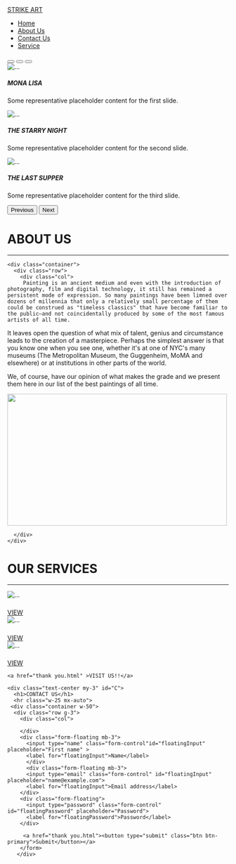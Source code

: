 <!doctype html>
<html lang="en">

<head>
  <!-- Required meta tags -->
  <meta charset="utf-8">
  <meta name="viewport" content="width=device-width, initial-scale=1">

  <!-- Bootstrap CSS -->
  <link href="https://cdn.jsdelivr.net/npm/bootstrap@5.0.2/dist/css/bootstrap.min.css" rel="stylesheet"
    integrity="sha384-EVSTQN3/azprG1Anm3QDgpJLIm9Nao0Yz1ztcQTwFspd3yD65VohhpuuCOmLASjC" crossorigin="anonymous">

  <title>STRIKE ART</title>
</head>

<body>
  <nav class="navbar navbar-expand-lg navbar-dark bg-dark fixed-top">
    <div class="container-fluid">
      <a class="navbar-brand" href="#">STRIKE ART</a>
      <div class="collapse navbar-collapse" id="navbarSupportedContent">
        <ul class="navbar-nav ms-auto mb-2 mb-lg-0">
          <li class="nav-item">
            <a class="nav-link active" aria-current="page" href="#">Home</a>
          </li>
          <li class="nav-item">
            <a class="nav-link" href="#A">About Us</a>
          </li>
          <li class="nav-item">
            <a class="nav-link" href="#C">Contact Us</a>
          </li>
          <li class="nav-item">
            <a class="nav-link" href="#B">Service</a>
          </li>
        </ul>
      </div>
    </div>
  </nav>
  <div id="carouselExampleCaptions" class="carousel slide" data-bs-ride="carousel">
    <div class="carousel-indicators">
      <button type="button" data-bs-target="#carouselExampleCaptions" data-bs-slide-to="0" class="active"
        aria-current="true" aria-label="Slide 1"></button>
      <button type="button" data-bs-target="#carouselExampleCaptions" data-bs-slide-to="1"
        aria-label="Slide 2"></button>
      <button type="button" data-bs-target="#carouselExampleCaptions" data-bs-slide-to="2"
        aria-label="Slide 3"></button>
    </div>
    <div class="carousel-inner">
      <div class="carousel-item active">
        <img src="Mona Lisa.jpg" class="d-block w-100" alt="...">
        <div class="carousel-caption d-none d-md-block">
          <h5>MONA LISA</h5>
          <p>Some representative placeholder content for the first slide.</p>
        </div>
      </div>
      <div class="carousel-item">
        <img src="the starry night.jpg" class="d-block w-100" alt="...">
        <div class="carousel-caption d-none d-md-block">
          <h5>THE STARRY NIGHT</h5>
          <p>Some representative placeholder content for the second slide.</p>
        </div>
      </div>
      <div class="carousel-item">
        <img src="the last supper.jpg" class="d-block w-100" alt="...">
        <div class="carousel-caption d-none d-md-block">
          <h5>THE LAST SUPPER</h5>
          <p>Some representative placeholder content for the third slide.</p>
        </div>
      </div>
    </div>
    <button class="carousel-control-prev" type="button" data-bs-target="#carouselExampleCaptions" data-bs-slide="prev">
      <span class="carousel-control-prev-icon" aria-hidden="true"></span>
      <span class="visually-hidden">Previous</span>
    </button>
    <button class="carousel-control-next" type="button" data-bs-target="#carouselExampleCaptions" data-bs-slide="next">
      <span class="carousel-control-next-icon" aria-hidden="true"></span>
      <span class="visually-hidden">Next</span>
    </button>
  </div>
  <div class="text-center my-3" id="A">
    <h1>ABOUT US</h1>
    <hr class="w-25 mx-auto">

    <div class="container">
      <div class="row">
        <div class="col">
         Painting is an ancient medium and even with the introduction of photography, film and digital technology, it still has remained a persistent mode of expression. So many paintings have been limned over dozens of millennia that only a relatively small percentage of them could be construed as "timeless classics" that have become familiar to the public—and not coincidentally produced by some of the most famous artists of all time.

It leaves open the question of what mix of talent, genius and circumstance leads to the creation of a masterpiece. Perhaps the simplest answer is that you know one when you see one, whether it's at one of NYC's many museums (The Metropolitan Museum, the Guggenheim, MoMA and elsewhere) or at institutions in other parts of the world.

We, of course, have our opinion of what makes the grade and we present them here in our list of the best paintings of all time.
        </div>
        <div class="col">
          <img src="logo.jpg" style="height:300px;width:500px">
        </div>

      </div>
    </div>

  </div>

  <div class="text-center my-3" id="B">
    <h1>OUR SERVICES</h1>
    <hr class="w-25 mx-auto">
    <div class="container">
      <div class="row">
        <div class="col">
          <div class="card" style="width: 18rem;">
            <img src="vangogh.jpg" class="card-img-top" alt="...">
            <div class="card-body">
              <h5 class="card-title"></h5>
              <a href="#" class="btn btn-primary">VIEW</a>
            </div>
          </div>
        </div>
        <div class="col">
          <div class="card" style="width: 18rem;">
            <img src="ghost.jpg" class="card-img-top" alt="...">
            <div class="card-body">
              <h5 class="card-title"></h5>
              <a href="#" class="btn btn-primary">VIEW</a>
          </div>
        </div>
        </div>
        <div class="col">
          <div class="card" style="width: 18rem;">
            <img src="images.jpg" class="card-img-top" alt="...">
            <div class="card-body">
              <h5 class="card-title"></h5>
              <a href="#" class="btn btn-primary">VIEW</a>
            </div>
          </div>
    </div>
    </div>

    <a href="thank you.html" >VISIT US!!</a>

    <div class="text-center my-3" id="C">
      <h1>CONTACT US</h1>
      <hr class="w-25 mx-auto">
     <div class="container w-50">
      <div class="row g-3">
        <div class="col">
         
        </div>
        <div class="form-floating mb-3">
          <input type="name" class="form-control"id="floatingInput"  placeholder="First name" >
          <label for="floatingInput">Name</label>
          </div>
          <div class="form-floating mb-3">
          <input type="email" class="form-control" id="floatingInput" placeholder="name@example.com">
          <label for="floatingInput">Email address</label>
        </div>
        <div class="form-floating">
          <input type="password" class="form-control" id="floatingPassword" placeholder="Password">
          <label for="floatingPassword">Password</label>
        </div>
        
         <a href="thank you.html"><button type="submit" class="btn btn-primary">Submit</button></a>
        </form>
       </div>







  <script src="https://cdn.jsdelivr.net/npm/bootstrap@5.0.2/dist/js/bootstrap.bundle.min.js"
    integrity="sha384-MrcW6ZMFYlzcLA8Nl+NtUVF0sA7MsXsP1UyJoMp4YLEuNSfAP+JcXn/tWtIaxVXM"
    crossorigin="anonymous"></script>
</body>

</html>
